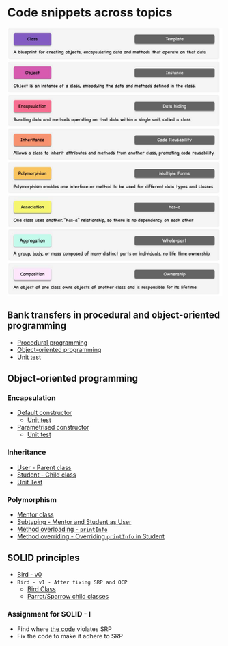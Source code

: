 # Code snippets across topics


![img.png](img.png)
## Bank transfers in procedural and object-oriented programming
* [Procedural programming](../code/procedural_transfer.py)
* [Object-oriented programming](oop/src/main/java/com/scaler/lld/basics/OopBankAccount.java)
* [Unit test](oop/src/test/java/com/scaler/lld/basics/OopBankAccountTest.java)

## Object-oriented programming
### Encapsulation
* [Default constructor](https://github.com/kanmaytacker/fundamentals/blob/oop-default-ctor/oop/code/oop/src/main/java/com/scaler/lld/scaler/Student.java)
  * [Unit test](https://github.com/kanmaytacker/fundamentals/blob/oop-default-ctor/oop/code/oop/src/test/java/com/scaler/lld/scaler/StudentTest.java)
* [Parametrised constructor](https://github.com/kanmaytacker/fundamentals/blob/oop-para-ctor/oop/code/oop/src/main/java/com/scaler/lld/scaler/Student.java)
  * [Unit test](https://github.com/kanmaytacker/fundamentals/blob/oop-para-ctor/oop/code/oop/src/test/java/com/scaler/lld/scaler/StudentTest.java)

### Inheritance
* [User - Parent class](https://github.com/kanmaytacker/fundamentals/blob/oop-inheritance/oop/code/oop/src/test/java/com/scaler/lld/scaler/StudentTest.java)
* [Student - Child class](https://github.com/kanmaytacker/fundamentals/blob/oop-inheritance/oop/code/oop/src/main/java/com/scaler/lld/scaler/Student.java)
* [Unit Test](https://github.com/kanmaytacker/fundamentals/blob/oop-inheritance/oop/code/oop/src/test/java/com/scaler/lld/scaler/StudentTest.java)

### Polymorphism
* [Mentor class](https://github.com/kanmaytacker/fundamentals/tree/master/oop/code/oop/src/main/java/com/scaler/lld/scaler)
* [Subtyping - Mentor and Student as User](https://github.com/kanmaytacker/fundamentals/blob/master/oop/code/oop/src/main/java/com/scaler/lld/App.java#L18)
* [Method overloading - `printInfo`](https://github.com/kanmaytacker/fundamentals/blob/master/oop/code/oop/src/main/java/com/scaler/lld/scaler/User.java#L26-L31)
* [Method overriding - Overriding `printInfo` in Student](https://github.com/kanmaytacker/fundamentals/blob/master/oop/code/oop/src/main/java/com/scaler/lld/scaler/Student.java#L34)

## SOLID principles
* [Bird - v0](https://github.com/kanmaytacker/fundamentals/blob/bird-v0/oop/code/oop/src/main/java/com/scaler/lld/bird/Bird.java)
* `Bird - v1 - After fixing SRP and OCP`
  * [Bird Class](../code/oop/src/main/java/com/scaler/lld/bird/Bird.java)
  * [Parrot/Sparrow child classes](oop/src/main/java/com/scaler/lld/bird/Parrot.java)

### Assignment for SOLID - I
* Find where [the code](oop/src/main/java/com/scaler/lld/questions/Invoice.java) violates SRP
* Fix the code to make it adhere to SRP